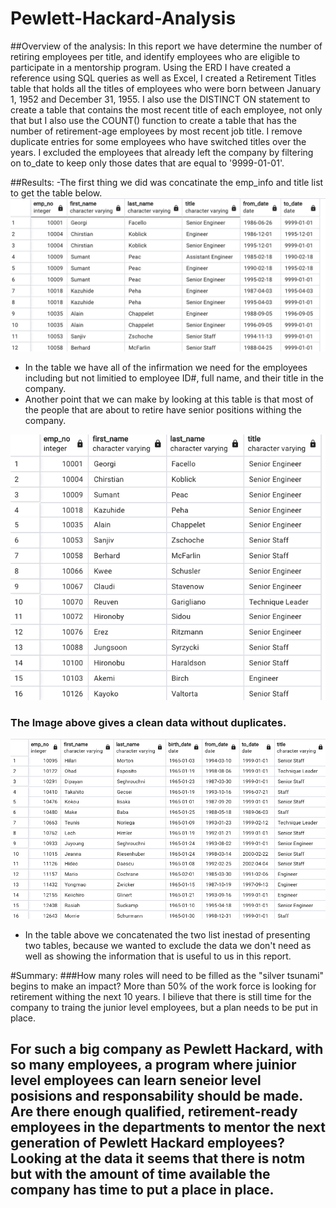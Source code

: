 # Pewlett-Hackard-Analysis

##Overview of the analysis: In this report we have determine the number of retiring employees per title, and identify employees who are eligible to participate in a mentorship program. Using the ERD I have created a reference using SQL queries as well as Excel, I created a Retirement Titles table that holds all the titles of employees who were born between January 1, 1952 and December 31, 1955. I also use the DISTINCT ON statement to create a table that contains the most recent title of each employee, not only that but I also use the COUNT() function to create a table that has the number of retirement-age employees by most recent job title. I remove duplicate entries for some employees who have switched titles over the years. I excluded the employees that  already left the company by filtering on to_date to keep only those dates that are equal to '9999-01-01'.


##Results: 
 -The first thing we did was concatinate the emp_info and title list to get the table below. 
 ![Graph](https://github.com/Israelmejia12/Pewlett-Hackard-Analysis/blob/f8e7352bd69e17cdce0b19d73d34a201c968e54e/Table%201.png)
 
 
 - In the table we have all of the infirmation we need for the employees including but not limitied to employee ID#, full name, and their title in the company. 
 - Another point that we can make by looking at this table is that most of the people that are about to retire have senior positions withing the company. 

![picture](https://github.com/Israelmejia12/Pewlett-Hackard-Analysis/blob/f8e7352bd69e17cdce0b19d73d34a201c968e54e/Table%202.png)

### The Image above gives a clean data without duplicates. 

![picture](https://github.com/Israelmejia12/Pewlett-Hackard-Analysis/blob/f8e7352bd69e17cdce0b19d73d34a201c968e54e/Table%203.png)

 - In the table above we concatenated the two list inestad of presenting two tables, because we wanted to exclude the data we don't need as well as showing the information that is useful to us in this report. 
 
#Summary: 
###How many roles will need to be filled as the "silver tsunami" begins to make an impact?
More than 50% of the work force is looking for retirement withing the next 10 years. I bilieve that there is still time for the company to traing the junior level employees, but a plan needs to be put in place. 

## For such a big company as Pewlett Hackard, with so many employees, a program where juinior level employees can learn seneior level posisions and responsability should be made. Are there enough qualified, retirement-ready employees in the departments to mentor the next generation of Pewlett Hackard employees? Looking at the data it seems that there is notm but with the amount of time available the company has time to put a place in place. 
